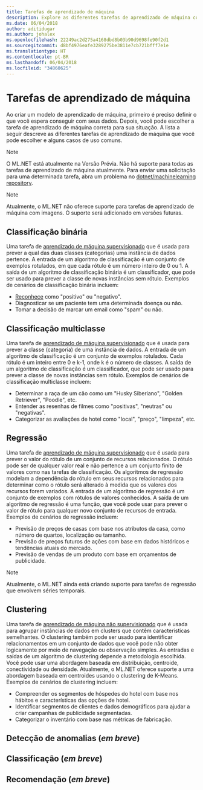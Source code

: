 ```yaml
---
title: Tarefas de aprendizado de máquina
description: Explore as diferentes tarefas de aprendizado de máquina com suporte no ML.NET.
ms.date: 06/04/2018
author: aditidugar
ms.author: johalex
ms.openlocfilehash: 22249ac2d275a4168dbd8b03b90d9698fe90f2d1
ms.sourcegitcommit: d8bf4976eafe3289275be3811e7cb721bfff7e1e
ms.translationtype: HT
ms.contentlocale: pt-BR
ms.lasthandoff: 06/04/2018
ms.locfileid: "34860625"
---
```

# <a name="machine-learning-tasks"></a>Tarefas de aprendizado de máquina

Ao criar um modelo de aprendizado de máquina, primeiro é preciso definir o que você espera conseguir com seus dados. Depois, você pode escolher a tarefa de aprendizado de máquina correta para sua situação. A lista a seguir descreve as diferentes tarefas de aprendizado de máquina que você pode escolher e alguns casos de uso comuns. 

> [!NOTE]
> O ML.NET está atualmente na Versão Prévia. Não há suporte para todas as tarefas de aprendizado de máquina atualmente. Para enviar uma solicitação para uma determinada tarefa, abra um problema no [dotnet/machinelearning repository](https://github.com/dotnet/machinelearning/issues).

> [!NOTE]
> Atualmente, o ML.NET não oferece suporte para tarefas de aprendizado de máquina com imagens. O suporte será adicionado em versões futuras. 

## <a name="binary-classification"></a>Classificação binária

Uma tarefa de [aprendizado de máquina supervisionado](glossary.md#supervised-machine-learning) que é usada para prever a qual das duas classes (categorias) uma instância de dados pertence. A entrada de um algoritmo de classificação é um conjunto de exemplos rotulados, em que cada rótulo é um número inteiro de 0 ou 1. A saída de um algoritmo de classificação binária é um classificador, que pode ser usado para prever a classe de novas instâncias sem rótulo. Exemplos de cenários de classificação binária incluem:

* [Reconhece](../tutorials/sentiment-analysis.md) como "positivo" ou "negativo".
* Diagnosticar se um paciente tem uma determinada doença ou não.
* Tomar a decisão de marcar um email como "spam" ou não.

## <a name="multi-class-classification"></a>Classificação multiclasse

Uma tarefa de [aprendizado de máquina supervisionado](glossary.md#supervised-machine-learning) que é usada para prever a classe (categoria) de uma instância de dados. A entrada de um algoritmo de classificação é um conjunto de exemplos rotulados. Cada rótulo é um inteiro entre 0 e k-1, onde k é o número de classes. A saída de um algoritmo de classificação é um classificador, que pode ser usado para prever a classe de novas instâncias sem rótulo. Exemplos de cenários de classificação multiclasse incluem:

* Determinar a raça de um cão como um "Husky Siberiano", "Golden Retriever", "Poodle", etc.
* Entender as resenhas de filmes como "positivas", "neutras" ou "negativas".
* Categorizar as avaliações de hotel como "local", "preço", "limpeza", etc.

## <a name="regression"></a>Regressão

Uma tarefa de [aprendizado de máquina supervisionado](glossary.md#supervised-machine-learning) que é usada para prever o valor do rótulo de um conjunto de recursos relacionados. O rótulo pode ser de qualquer valor real e não pertence a um conjunto finito de valores como nas tarefas de classificação. Os algoritmos de regressão modelam a dependência do rótulo em seus recursos relacionados para determinar como o rótulo será alterado à medida que os valores dos recursos forem variados. A entrada de um algoritmo de regressão é um conjunto de exemplos com rótulos de valores conhecidos. A saída de um algoritmo de regressão é uma função, que você pode usar para prever o valor de rótulo para qualquer novo conjunto de recursos de entrada. Exemplos de cenários de regressão incluem:

* Previsão de preços de casas com base nos atributos da casa, como número de quartos, localização ou tamanho.
* Previsão de preços futuros de ações com base em dados históricos e tendências atuais do mercado.
* Previsão de vendas de um produto com base em orçamentos de publicidade.

> [!NOTE]
> Atualmente, o ML.NET ainda está criando suporte para tarefas de regressão que envolvem séries temporais.

## <a name="clustering"></a>Clustering

Uma tarefa de [aprendizado de máquina não supervisionado](glossary.md#unsupervised-machine-learning) que é usada para agrupar instâncias de dados em clusters que contêm características semelhantes. O clustering também pode ser usado para identificar relacionamentos em um conjunto de dados que você pode não obter logicamente por meio de navegação ou observação simples. As entradas e saídas de um algoritmo de clustering depende a metodologia escolhida. Você pode usar uma abordagem baseada em distribuição, centroide, conectividade ou densidade. Atualmente, o ML.NET oferece suporte a uma abordagem baseada em centroides usando o clustering de K-Means. Exemplos de cenários de clustering incluem:

* Compreender os segmentos de hóspedes do hotel com base nos hábitos e características das opções de hotel.
* Identificar segmentos de clientes e dados demográficos para ajudar a criar campanhas de publicidade segmentadas.
* Categorizar o inventário com base nas métricas de fabricação.

## <a name="anomaly-detection-coming-soon"></a>Detecção de anomalias (*em breve*)

## <a name="ranking-coming-soon"></a>Classificação (*em breve*)

## <a name="recommendation-coming-soon"></a>Recomendação (*em breve*)

